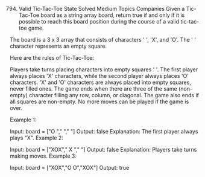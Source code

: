 794. Valid Tic-Tac-Toe State
Solved
Medium
Topics
Companies
Given a Tic-Tac-Toe board as a string array board, return true if and only if it is possible to reach this board position during the course of a valid tic-tac-toe game.

The board is a 3 x 3 array that consists of characters ' ', 'X', and 'O'. The ' ' character represents an empty square.

Here are the rules of Tic-Tac-Toe:

Players take turns placing characters into empty squares ' '.
The first player always places 'X' characters, while the second player always places 'O' characters.
'X' and 'O' characters are always placed into empty squares, never filled ones.
The game ends when there are three of the same (non-empty) character filling any row, column, or diagonal.
The game also ends if all squares are non-empty.
No more moves can be played if the game is over.
 

Example 1:


Input: board = ["O  ","   ","   "]
Output: false
Explanation: The first player always plays "X".
Example 2:


Input: board = ["XOX"," X ","   "]
Output: false
Explanation: Players take turns making moves.
Example 3:


Input: board = ["XOX","O O","XOX"]
Output: true
 
